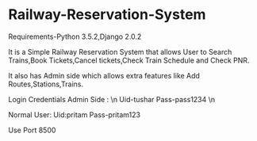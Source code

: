 # Railway-Reservation-System

Requirements-Python 3.5.2,Django 2.0.2

It is a Simple Railway Reservation System that allows User to Search Trains,Book Tickets,Cancel tickets,Check Train Schedule and Check PNR.

It also has Admin side which allows extra features like Add Routes,Stations,Trains.

Login Credentials
Admin Side :   \n Uid-tushar       Pass-pass1234 \n

Normal User:    Uid:pritam       Pass-pritam123
 
Use Port 8500
